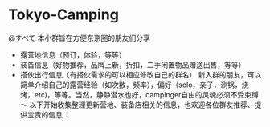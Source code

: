 # Tokyo-Camping

@すべて
本小群旨在方便东京圈的朋友们分享
- 露营地信息（预订，体验，等等）
- 装备信息（好物推荐，品牌上新，折扣，二手闲置物品赠送出售，等等）
- 搭伙出行信息（有搭伙需求的可以相应修改自己的群名）
        新入群的朋友，可以简单介绍自己的露营经验（如次数，频率），偏好（solo，亲子，涮锅，烧烤，etc)，等等。当然，静静潜水也好，campinger自由的灵魂必须不受束缚～
        以下开始收集整理更新营地、装备店相关的信息，也欢迎各位群友推荐、提供宝贵的信息：
